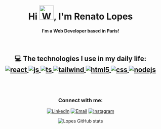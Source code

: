 <h1 align="center">Hi <img src="https://raw.githubusercontent.com/nixin72/nixin72/master/wave.gif" alt="Waving hand animated gif" height="45" width="45" />, I'm Renato Lopes</h1>

<h4 align="center">
I'm a Web Developer based in Paris!
</h4>

<br>

<h2 align="center">💻 The technologies I use in my daily life:
<div align="center" style="display: inline_block">
  <a href="https://react.dev/">
    <img align="center" alt="react" src="https://img.shields.io/badge/React-20232A?style=for-the-badge&logo=react&logoColor=61DAFB">
  </a>
  
  <a href="https://developer.mozilla.org/en-US/docs/Web/JavaScript">
  <img align="center" alt="js" src="https://img.shields.io/badge/JavaScript-F7DF1E?style=for-the-badge&logo=javascript&logoColor=black">
  </a>

  <a href="https://www.typescriptlang.org/">
  <img align="center" alt="ts" src="https://img.shields.io/badge/TypeScript-007ACC?style=for-the-badge&logo=typescript&logoColor=white">
  </a>
  
  <a href="https://tailwindcss.com/">
  <img align="center" alt="tailwind" src="https://img.shields.io/badge/Tailwind_CSS-38B2AC?style=for-the-badge&logo=tailwind-css&logoColor=white">
  </a>
  
  <a href="https://www.w3.org/html/">
  <img align="center" alt="html5" src="https://img.shields.io/badge/HTML5-E34F26?style=for-the-badge&logo=html5&logoColor=white"> 
  </a>
  
  <a href="https://www.w3schools.com/css/">
  <img align="center" alt="css" src="https://img.shields.io/badge/CSS3-1572B6?style=for-the-badge&logo=css3&logoColor=white">
  </a>
  
  <a href="https://nodejs.org/en">
  <img align="center" alt="nodejs" src="https://img.shields.io/badge/Node.js-43853D?style=for-the-badge&logo=node.js&logoColor=white">
  </a>
</div>
</h2>

<br><br>
<h3 align="center">Connect with me:</h3>

<div align="center" style="display: inline_block">
  
[![LinkedIn](https://img.shields.io/badge/LinkedIn-0077B5?style=for-the-badge&logo=linkedin&logoColor=white)](https://www.linkedin.com/in/rlopesjj/)
[![Email](https://img.shields.io/badge/Gmail-D14836?style=for-the-badge&logo=gmail&logoColor=white)](mailto:renato.lopeslima06@gmail.com)
[![Instagram](https://img.shields.io/badge/Instagram-E4405F?style=for-the-badge&logo=instagram&logoColor=white)](https://www.instagram.com/rlopesjj_/)

</div>


<div align="center" style="display: inline_block">

  ![Lopes GitHub stats](https://github-readme-stats.vercel.app/api?username=rlopesjj&show_icons=true&theme=vue-dark)

</div>

